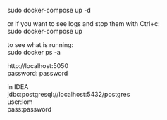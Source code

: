
sudo docker-compose up -d

or if you want to see logs and stop them with Ctrl+c:  
sudo docker-compose up

to see what is running:  
sudo docker ps -a

http://localhost:5050  
password: password


in IDEA  
jdbc:postgresql://localhost:5432/postgres  
user:lom  
pass:password  

